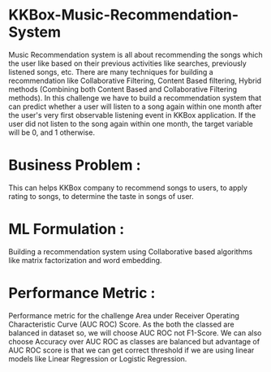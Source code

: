 # KKBox-Music-Recommendation-System
Music Recommendation system is all about recommending the songs which the user like based on their previous activities like searches, previously listened songs, etc. There are many techniques for building a recommendation like Collaborative Filtering, Content Based filtering, Hybrid methods (Combining both Content Based and Collaborative Filtering methods). 
In this challenge we have to build a recommendation system that can predict whether a user will listen to a song again within one month after the user's very first observable listening event in KKBox application. If the user did not listen to the song again within one month, the target variable will be 0, and 1 otherwise.  
# Business Problem : 
This can helps KKBox company to recommend songs to users, to apply rating to songs, to determine the taste in songs of user. 
# ML Formulation :
Building a recommendation system using Collaborative based algorithms like matrix factorization and word embedding. 
# Performance Metric : 
Performance metric for the challenge Area under Receiver Operating Characteristic Curve (AUC ROC) Score. As the both the classed are balanced in dataset so, we will choose AUC ROC not F1-Score. We can also choose Accuracy over AUC ROC as classes are balanced but advantage of AUC ROC score is that we can get correct threshold if we are using linear models like Linear Regression or Logistic Regression.
